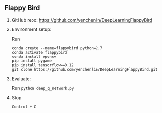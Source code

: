## Flappy Bird

1. GitHub repo: https://github.com/yenchenlin/DeepLearningFlappyBird

2. Environment setup:

   Run
   	```
	conda create --name=flappybird python=2.7
	conda activate flappybird
	conda install opencv
	pip install pygame
	pip install tensorflow==0.12
	git clone https://github.com/yenchenlin/DeepLearningFlappyBird.git
	```

3. Evaluate:
   
   Run 
   	```python deep_q_network.py```
	
4. Stop

   ```Control + C```
   
